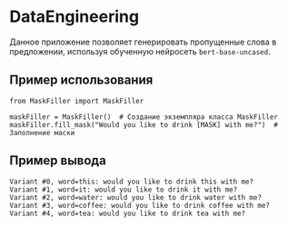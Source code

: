 # DataEngineering

Данное приложение позволяет генерировать пропущенные слова в предложении,
используя обученную нейросеть `bert-base-uncased`.

## Пример использования

```
from MaskFiller import MaskFiller

maskFiller = MaskFiller()  # Создание экземпляра класса MaskFiller
maskFiller.fill_mask("Would you like to drink [MASK] with me?")  # Заполнение маски
```

## Пример вывода

```
Variant #0, word=this: would you like to drink this with me?
Variant #1, word=it: would you like to drink it with me?
Variant #2, word=water: would you like to drink water with me?
Variant #3, word=coffee: would you like to drink coffee with me?
Variant #4, word=tea: would you like to drink tea with me?
```